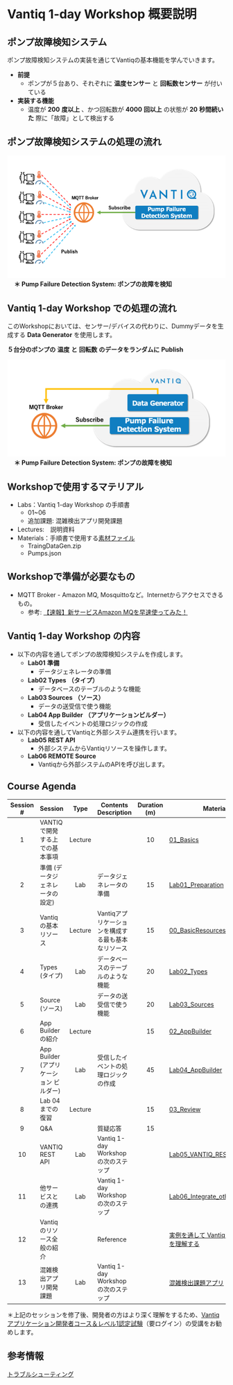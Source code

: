 # Vantiq 1-day Workshop 概要説明

## ポンプ故障検知システム

ポンプ故障検知システムの実装を通じてVantiqの基本機能を学んでいきます。
* __前提__
  * ポンプが５台あり、それぞれに __温度センサー__ と  __回転数センサー__ が付いている
* __実装する機能__
  * 温度が __200__  __度以上__ 、かつ回転数が __4000__  __回以上__ の状態が __20__  __秒間続いた__ 際に「故障」として検出する

## ポンプ故障検知システムの処理の流れ

![ポンプ故障検知システムの処理の流れ](../../imgs/readme/slide3.png)   
&nbsp;&nbsp;&nbsp; **＊ Pump Failure Detection System: ポンプの故障を検知**

## Vantiq 1-day Workshop での処理の流れ
このWorkshopにおいては、センサー/デバイスの代わりに、Dummyデータを生成する **Data Generator** を使用します。

__５台分のポンプの__  __温度__   __と__   __回転数__  __のデータをランダムに__  __Publish__

![Vantiq 1-day Workshop での処理の流れ](../../imgs/readme/slide4.png)  
&nbsp;&nbsp;&nbsp; **＊ Pump Failure Detection System: ポンプの故障を検知**

## Workshopで使用するマテリアル

* Labs：Vantiq 1-day Workshop の手順書
  * 01~06
  * 追加課題: 混雑検出アプリ開発課題
* Lectures:　説明資料
* Materials：手順書で使用する[素材ファイル](../../conf)
  * TraingDataGen\.zip
  * Pumps\.json

## Workshopで準備が必要なもの

* MQTT Broker - Amazon MQ, Mosquittoなど。Internetからアクセスできるもの。
  - 参考: [【速報】新サービスAmazon MQを早速使ってみた！](https://dev.classmethod.jp/articles/re-invent-2017-amazon-mq-first-impression/)

## Vantiq 1-day Workshop の内容

* 以下の内容を通してポンプの故障検知システムを作成します。
  * __Lab01__  __準備__
    * データジェネレータの準備
  * __Lab02 Types__  __（タイプ）__
    * データベースのテーブルのような機能
  * __Lab03 Sources__  __（ソース）__
    * データの送受信で使う機能
  * __Lab04 App Builder__  __（アプリケーションビルダー）__
    * 受信したイベントの処理ロジックの作成
* 以下の内容を通してVantiqと外部システム連携を行います。
  * __Lab05 REST API__
    * 外部システムからVantiqリソースを操作します。
  * __Lab06 REMOTE Source__
    * Vantiqから外部システムのAPIを呼び出します。


## Course Agenda

| Session # | Session                                 |  Type   | Contents Description                               | Duration (m) | Material                                                                                                                    |
|:---------:| --------------------------------------- |:-------:| -------------------------------------------------- |:------------:| --------------------------------------------------------------------------------------------------------------------------- |
|     1     | VANTIQ で開発する上での基本事項         | Lecture |                                                    |      10      | [01_Basics](1-01_Basics.md)                                                                                                 |
|     2     | 準備 (データジェネレータの設定)         |   Lab   | データジェネレータの準備                           |      15      | [Lab01_Preparation](2-Lab01_Preparation.md)                                                                                 |
|     3     | Vantiq の基本リソース                   | Lecture | Vantiqアプリケーションを構成する最も基本なリソース |      15      | [00_BasicResources](0-10_BasicResources.md)                                                                                 |
|     4     | Types (タイプ)                          |   Lab   | データベースのテーブルのような機能                 |      20      | [Lab02_Types](3-Lab02_Types.md)                                                                                             |
|     5     | Source (ソース)                         |   Lab   | データの送受信で使う機能                           |      20      | [Lab03_Sources](4-Lab03_Sources.md)                                                                                         |
|     6     | App Builder の紹介                      | Lecture |                                                    |      15      | [02_AppBuilder](5-02_AppBuilder.md)                                                                                         |
|     7     | App Builder (アプリケーション ビルダー) |   Lab   | 受信したイベントの処理ロジックの作成               |      45      | [Lab04_AppBuilder](6-Lab04_AppBuilder.md)                                                                                   |
|     8     | Lab 04 までの復習                       | Lecture |                                                    |      15      | [03_Review](7-03_Review.md)                                                                                                 |
|     9     | Q&A                                     |         | 質疑応答                                           |      15      |                                                                                                                             |
|    10     | VANTIQ REST API                         |   Lab   | Vantiq 1-day Workshop の次のステップ               |              | [Lab05_VANTIQ_REST_API](a08-Lab05_VANTIQ_REST_API.md)                                                                       |
|    11     | 他サービスとの連携                      |   Lab   | Vantiq 1-day Workshop の次のステップ               |              | [Lab06_Integrate_other_services](a09-Lab06_Integrate_other_services.md)                                                     |
|    12     | Vantiqのリソース全般の紹介              |         | Reference                                          |              | [実例を通して Vantiq のリソースを理解する](../../../vantiq-resources-introduction/docs/jp/Vantiq_resources_introduction.md) |
|    13     | 混雑検出アプリ開発課題                  |   Lab   | Vantiq 1-day Workshop の次のステップ               |              | [混雑検出課題アプリ](a10-dev01_detect_congestion_app.md)                                                                    |


＊上記のセッションを修了後、開発者の方はより深く理解をするため、[Vantiq アプリケーション開発者コース＆レベル1認定試験](https://community.vantiq.com/courses/%e3%82%a2%e3%83%97%e3%83%aa%e3%82%b1%e3%83%bc%e3%82%b7%e3%83%a7%e3%83%b3%e9%96%8b%e7%99%ba%e8%80%85-level-1-%e3%82%b3%e3%83%bc%e3%82%b9-%e6%97%a5%e6%9c%ac%e8%aa%9e/)（要ログイン）の受講をお勧めします。

## 参考情報
[トラブルシューティング](./troubleshootings.md)
